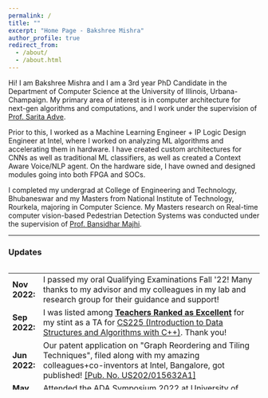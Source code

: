 ```yaml
---
permalink: /
title: ""
excerpt: "Home Page - Bakshree Mishra"
author_profile: true
redirect_from: 
  - /about/
  - /about.html
---
```


Hi! I am Bakshree Mishra and I am a 3rd year PhD Candidate in the Department of Computer Science at the University of Illinois, Urbana-Champaign. My primary area of interest is in computer architecture for next-gen algorithms and computations, and I work under the supervision of [Prof. Sarita Adve](https://sadve.cs.illinois.edu).

Prior to this, I worked as a Machine Learning Engineer + IP Logic Design Engineer at Intel, where I worked on analyzing ML algorithms and accelerating them in hardware. I have created custom architectures for CNNs as well as traditional ML classifiers, as well as created a Context Aware Voice/NLP agent. On the hardware side, I have owned and designed modules going into both FPGA and SOCs.

I completed my undergrad at College of Engineering and Technology, Bhubaneswar and my Masters from National Institute of Technology, Rourkela, majoring in Computer Science. My Masters research on Real-time computer vision-based Pedestrian Detection Systems was conducted under the supervision of [Prof. Bansidhar Majhi](https://www.nitrkl.ac.in/FProfile.aspx?bmajhi). 


---

### **Updates**

<style>
table, tr, td {
    border: none;
}
</style>
<div style="height:250px;overflow:auto;border:0px;border-collapse: collapse;" >
<table  border="none" style="border:0px;border-collapse: collapse;" rules="none" >
<colgroup>
       <col span="1" style="width: 12%;">
       <col span="1" style="width: 88%;">
</colgroup>
<tr><td><b> Nov 2022:</b> </td> <td> I passed my oral Qualifying Examinations Fall '22! Many thanks to my advisor and my colleagues in my lab and research group for their guidance and support! </td> </tr>
<tr><td><b> Sep 2022:</b> </td> <td> I was listed among <b><a href="https://citl.illinois.edu/citl-101/measurement-evaluation/teaching-evaluation/teaching-evaluations-(ices)/teachers-ranked-as-excellent">Teachers Ranked as Excellent</a></b> for my stint as a TA for <a href="https://courses.engr.illinois.edu/cs225/sp2022/">CS225 (Introduction to Data Structures and Algorithms with C++)</a>. Thank you!</td> </tr>
<tr><td><b> Jun 2022:</b> </td> <td> Our patent application on "Graph Reordering and Tiling Techniques", filed along with my amazing colleagues+co-inventors at Intel, Bangalore, got published! <a href= "https://patentimages.storage.googleapis.com/13/89/39/fbc97fe1da0e6d/US20220156322A1.pdf">[Pub. No. US202/015632A1]</a> </td> </tr>
<tr><td><b> May 2022:</b> </td> <td> Attended the <a href="https://adacenter.org">ADA Symposium 2022</a> at University of Michigan, Ann Arbor. </td> </tr>
<tr><td><b> Apr 2022:</b> </td> <td> Attended the <a href="https://cra.org/cra-wp/grad-cohort-for-women/">Grad Cohort - Women</a> workshop organized by <a href="https://cra.org">Computing Research Association</a>, where I got to interact with peers and leaders in Computer Science Research. </td> </tr>
<tr><td><b> Aug 2021:</b> </td> <td> August 4th was my last day at Intel, Bangalore. Thank you for a great learning experience! Also excited to share that I will be joining the University of Illinois, Urbana Champaign later this month to pursue a PhD in Computer Science! </td> </tr>
<tr><td><b> Jun 2021:</b> </td> <td> Filed two patents applications with co-inventors at Intel! Pub.Nos.: <a href="https://scholar.google.com/citations?view_op=view_citation&hl=en&user=OcKLnRUAAAAJ&authuser=1&citation_for_view=OcKLnRUAAAAJ:hMsQuOkrut0C">US2021/0319022A1</a> and <a href="https://scholar.google.com/citations?view_op=view_citation&hl=en&user=OcKLnRUAAAAJ&authuser=1&citation_for_view=OcKLnRUAAAAJ:ILKRHgRFtOwC">US2021/031832A1</a> </td> </tr>
<tr><td><b> Apr 2021:</b> </td> <td> Presented poster and paper at Intel HSPE Techbuzz '21 (Intel-internal conference), and won best paper in track! Thank you! </td> </tr>
<tr><td><b> Jan 2021:</b> </td> <td> Was awarded Prolific Innovator Award (Intel Division Recognition Award) at Intel HSPE TechBuzz Q1 '21. Thank you! </td> </tr>
<tr><td><b> Dec 2020:</b> </td> <td> Named as <a href="https://www.linkedin.com/posts/bakshree_weareintel-intelinvolved-intelindia-activity-6746644955068014592-SBcf/">one of the Top 50</a> Intel India employee volunteers of 2019! Thank you! </td> </tr>
<tr><td><b> Dec 2019:</b> </td> <td> Received Intel Departmental Recognition Award for category Spirit of HSPE! Thank you! </td> </tr>
<tr><td><b> Nov 2019:</b> </td> <td> Paper on our work on hardware acceleration of ML and CV algorithms got accepted at EAI Endorsed Transactions on Cloud Systems! <a href="https://eudl.eu/pdf/10.4108/eai.5-11-2019.162597">[Paper]</a> </td> </tr>
<tr><td> <b> Sep 2019:</b> </td> <td> Presented our paper on "Edge Acceleration of Computer Vision and Deep Learning Algorithms on the Edge using OpenCL" at <a href="https://enotice.vtools.ieee.org/public/46772">IEEE WinTechCon 2019</a>, Bangalore! Talk slides can be found <a href="https://bakshree.github.io/files/talk_ieeewintechcon2019.pdf">here</a>. </td> </tr>
<tr><td><b> Jun 2019:</b> </td> <td> Received Intel Departmental Recognition Award for my contributions to setting up demos at Customer Experience Center at Intel Bangalore. Thank you! </td> </tr>
<tr><td><b> May 2019:</b> </td> <td> Presented live demonstration of our work on custom accelerators for machine learning algorithms at Intel DTTC 2019 at Portland, OR!</td> </tr>
<tr><td><b> Apr 2019:</b> </td> <td> Two papers and a live demo were selected for Intel Design & Test Technology Conference (DTTC) 2019. I will be traveling to Portland, Oregon, to present our demo! </td></tr> 
<tr><td><b> Jun 2017:</b></td> <td> Won 2nd runners' up in Intel India WIN Hackathon on Inclusion Day with our solution to help the visually challenged: <b>N</b>AINA - <b>A</b>larm <b>I</b>dentification and <b>N</b>avigation <b>A</b>id. Thank you! </td> </tr>
<tr><td><b> Jun 2017:</b></td> <td> Joined Intel as Machine Learning Engineer.</td> </tr>
<tr><td><b> May 2017:</b></td> <td> End of internship at Intel and culmination of my Master's study at NIT Rourkela. My thesis was titled <a href="http://ethesis.nitrkl.ac.in/9071/">"Real-Time Pedestrian Detection System Using OpenCL-Based FPGA Acceleration"</a>. </td> </tr>
<tr><td><b> May 2016:</b></td> <td> Moved to Bangalore and joined Intel as Graduate Technical Intern to conduct research on hardware exploration of compute intensive algorithms</td></tr> 
<tr><td><b> Jul 2015:</b></td> <td> Joined NIT Rourkela for Master's studies, advised by Prof. Bansidhar Majhi</td></tr> 
</table>
